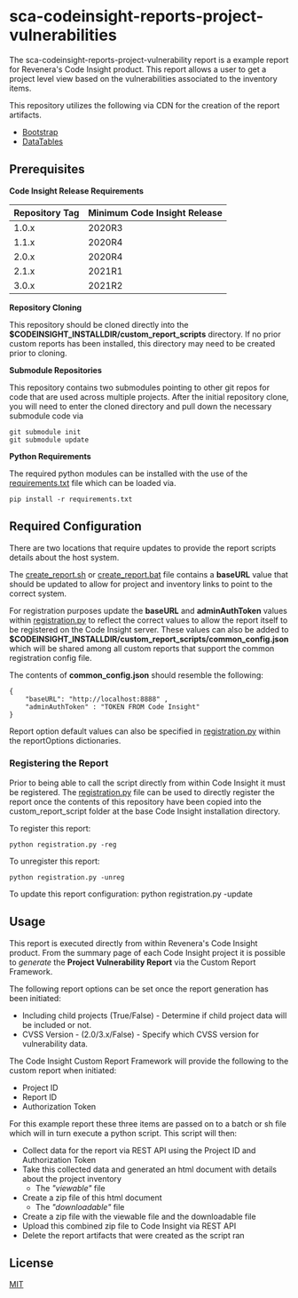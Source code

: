 # sca-codeinsight-reports-project-vulnerabilities
 
The sca-codeinsight-reports-project-vulnerability report is a example report for Revenera's Code Insight product. This report allows a user to get a project level view based on the vulnerabilities associated to the inventory items.

This repository utilizes the following via CDN for the creation of the report artifacts.

-  [Bootstrap](https://getbootstrap.com/)
-  [DataTables](https://datatables.net/)

## Prerequisites


**Code Insight Release Requirements**

|Repository Tag | Minimum Code Insight Release |
|--|--|
|1.0.x |2020R3 |
|1.1.x |2020R4 |
|2.0.x |2020R4 |
|2.1.x |2021R1 |
|3.0.x |2021R2 |

**Repository Cloning**

This repository should be cloned directly into the **$CODEINSIGHT_INSTALLDIR/custom_report_scripts** directory. If no prior custom reports has been installed, this directory may need to be created prior to cloning.

**Submodule Repositories**

This repository contains two submodules pointing to other git repos for code that are used across multiple projects. After the initial repository clone, you will need to enter the cloned directory and pull down the necessary submodule code via

    git submodule init
    git submodule update
 

**Python Requirements**

The required python modules can be installed with the use of the [requirements.txt](requirements.txt) file which can be loaded via.


    pip install -r requirements.txt

  
## Required Configuration

There are two locations that require updates to provide the report scripts details about the host system.

The [create_report.sh](create_report.sh) or [create_report.bat](create_report.bat) file contains a **baseURL** value that should be updated to allow for project and inventory links to point to the correct system.

For registration purposes update the **baseURL** and **adminAuthToken** values within [registration.py](registration.py) to reflect the correct values to allow the report itself to be registered on the Code Insight server.   These values can also be added to  **$CODEINSIGHT_INSTALLDIR/custom_report_scripts/common_config.json**  which will be shared among all custom reports that support the common registration config file.
  
The contents of **common_config.json** should resemble the following:

    {
        "baseURL": "http://localhost:8888" ,
        "adminAuthToken" : "TOKEN FROM Code Insight"
    }
 
Report option default values can also be specified in [registration.py](registration.py) within the reportOptions dictionaries.
  
### Registering the Report

Prior to being able to call the script directly from within Code Insight it must be registered. The [registration.py](registration.py) file can be used to directly register the report once the contents of this repository have been copied into the custom_report_script folder at the base Code Insight installation directory.

To register this report:

    python registration.py -reg

To unregister this report:

    python registration.py -unreg

To update this report configuration:
    python registration.py -update

## Usage

This report is executed directly from within Revenera's Code Insight product. From the summary page of each Code Insight project it is possible to *generate* the **Project Vulnerability Report** via the Custom Report Framework. 

The following report options can be set once the report generation has been initiated:

- Including child projects (True/False) - Determine if child project data will be included or not.
- CVSS Version - (2.0/3.x/False) - Specify which CVSS version for vulnerability data.

The Code Insight Custom Report Framework will provide the following to the custom report when initiated:

- Project ID
- Report ID
- Authorization Token

For this example report these three items are passed on to a batch or sh file which will in turn execute a python script. This script will then:

- Collect data for the report via REST API using the Project ID and Authorization Token
- Take this collected data and generated an html document with details about the project inventory
    - The *"viewable"* file
- Create a zip file of this html document
    - The *"downloadable"* file
- Create a zip file with the viewable file and the downloadable file
- Upload this combined zip file to Code Insight via REST API
- Delete the report artifacts that were created as the script ran

## License

[MIT](LICENSE.TXT)